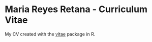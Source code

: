 # Maria Reyes Retana - Curriculum Vitae

My CV created with the [vitae](https://github.com/mitchelloharawild/vitae) package in R. 


